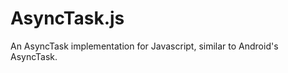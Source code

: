 AsyncTask.js
============

An AsyncTask implementation for Javascript, similar to Android's AsyncTask.
